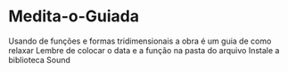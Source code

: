 # Medita-o-Guiada
Usando de funções e formas tridimensionais a obra é um guia de como relaxar 
Lembre de colocar o data e a função na pasta do arquivo
Instale a biblioteca Sound
